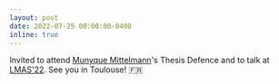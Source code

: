```yaml
---
layout: post
date: 2022-07-25 00:00:00-0400
inline: true
---
```


Invited to attend [Munyque Mittelmann](https://www.irit.fr/~Munyque.Mittelmann/)'s Thesis Defence and to talk at [LMAS'22](https://sites.google.com/view/workshoplmas). See you in Toulouse! :fr:
